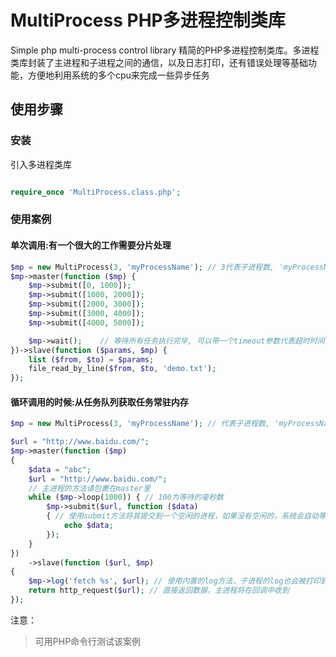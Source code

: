 # MultiProcess PHP多进程控制类库
Simple php multi-process control library  精简的PHP多进程控制类库。多进程类库封装了主进程和子进程之间的通信，以及日志打印，还有错误处理等基础功能，方便地利用系统的多个cpu来完成一些异步任务

## 使用步骤

### 安装

引入多进程类库
```php

require_once 'MultiProcess.class.php';

```

### 使用案例


#### 单次调用:有一个很大的工作需要分片处理 

```php
$mp = new MultiProcess(3, 'myProcessName'); // 3代表子进程数, 'myProcessName'是进程的名字
$mp->master(function ($mp) {
    $mp->submit([0, 1000]);
    $mp->submit([1000, 2000]);
    $mp->submit([2000, 3000]);
    $mp->submit([3000, 4000]);
    $mp->submit([4000, 5000]);

    $mp->wait();    // 等待所有任务执行完毕, 可以带一个timeout参数代表超时时间毫秒数, 超过后将强行终止还没完成的任务并返回
})->slave(function ($params, $mp) {
    list ($from, $to) = $params;
    file_read_by_line($from, $to, 'demo.txt');
});
```





#### 循环调用的时候:从任务队列获取任务常驻内存

```php
$mp = new MultiProcess(3, 'myProcessName'); // 代表子进程数, 'myProcessName'是进程的名字

$url = "http://www.baidu.com/";
$mp->master(function ($mp)
{
    $data = "abc";
    $url = "http://www.baidu.com/";
    // 主进程的方法请包裹在master里
    while ($mp->loop(1000)) { // 100为等待的毫秒数
        $mp->submit($url, function ($data)
        { // 使用submit方法将其提交到一个空闲的进程，如果没有空闲的，系统会自动等待
            echo $data;
        });
    }
})
    ->slave(function ($url, $mp)
{
    $mp->log('fetch %s', $url); // 使用内置的log方法，子进程的log也会被打印到主进程里
    return http_request($url); // 直接返回数据，主进程将在回调中收到
});
```



注意：
>可用PHP命令行测试该案例

